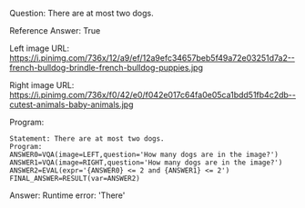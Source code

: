 Question: There are at most two dogs.

Reference Answer: True

Left image URL: https://i.pinimg.com/736x/12/a9/ef/12a9efc34657beb5f49a72e03251d7a2--french-bulldog-brindle-french-bulldog-puppies.jpg

Right image URL: https://i.pinimg.com/736x/f0/42/e0/f042e017c64fa0e05ca1bdd51fb4c2db--cutest-animals-baby-animals.jpg

Program:

```
Statement: There are at most two dogs.
Program:
ANSWER0=VQA(image=LEFT,question='How many dogs are in the image?')
ANSWER1=VQA(image=RIGHT,question='How many dogs are in the image?')
ANSWER2=EVAL(expr='{ANSWER0} <= 2 and {ANSWER1} <= 2')
FINAL_ANSWER=RESULT(var=ANSWER2)
```
Answer: Runtime error: 'There'

